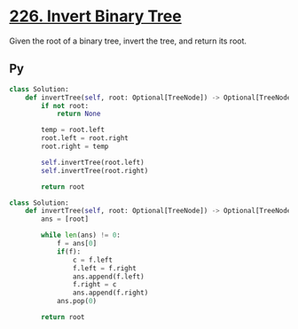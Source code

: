 # [226. Invert Binary Tree](https://leetcode.com/problems/invert-binary-tree/description/)

Given the root of a binary tree, invert the tree, and return its root.

## Py

```py
class Solution:
    def invertTree(self, root: Optional[TreeNode]) -> Optional[TreeNode]:
        if not root:
            return None

        temp = root.left
        root.left = root.right
        root.right = temp

        self.invertTree(root.left)
        self.invertTree(root.right)

        return root

class Solution:
    def invertTree(self, root: Optional[TreeNode]) -> Optional[TreeNode]:
        ans = [root]

        while len(ans) != 0:
            f = ans[0]
            if(f):
                c = f.left
                f.left = f.right
                ans.append(f.left)
                f.right = c
                ans.append(f.right)
            ans.pop(0)

        return root
```
